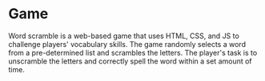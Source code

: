 # Game
Word scramble is a web-based game that uses HTML, CSS, and JS to challenge players' vocabulary skills. 
The game randomly selects a word from a pre-determined list and scrambles the letters.
The player's task is to unscramble the letters and correctly spell the word within a set amount of time.
